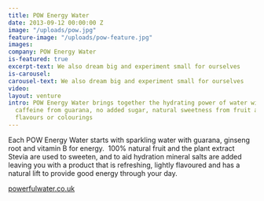 ```yaml
---
title: POW Energy Water
date: 2013-09-12 00:00:00 Z
image: "/uploads/pow.jpg"
feature-image: "/uploads/pow-feature.jpg"
images: 
company: POW Energy Water
is-featured: true
excerpt-text: We also dream big and experiment small for ourselves
is-carousel: 
carousel-text: We also dream big and experiment small for ourselves
video: 
layout: venture
intro: POW Energy Water brings together the hydrating power of water with natural
  caffeine from guarana, no added sugar, natural sweetness from fruit and no artificial
  flavours or colourings
---
```


Each POW Energy Water starts with sparkling water with guarana, ginseng root and vitamin B for energy.  100% natural fruit and the plant extract Stevia are used to sweeten, and to aid hydration mineral salts are added leaving you with a product that is refreshing, lightly flavoured and has a natural lift to provide good energy through your day.

[powerfulwater.co.uk](http://www.powenergywater.com)